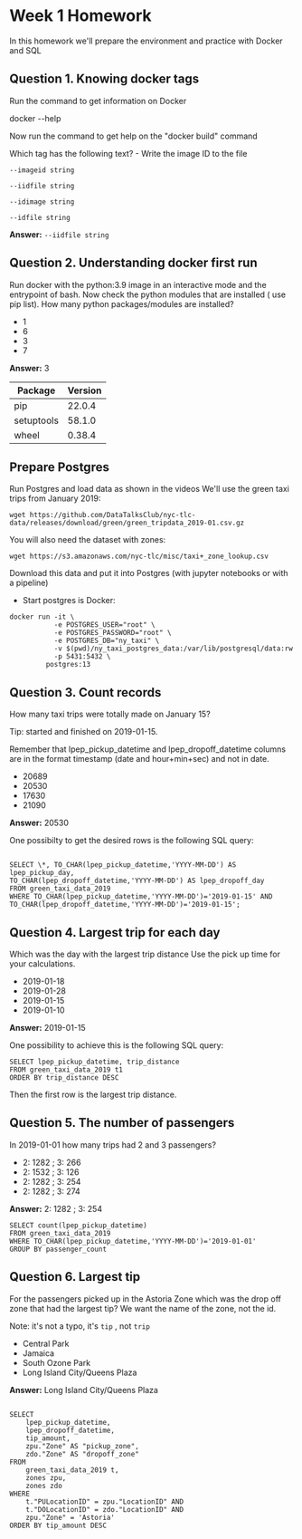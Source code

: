 # Week 1 Homework

In this homework we'll prepare the environment and practice with Docker and SQL

## Question 1. Knowing docker tags

Run the command to get information on Docker

docker --help

Now run the command to get help on the "docker build" command

Which tag has the following text? - Write the image ID to the file

```--imageid string```

```--iidfile string```

```--idimage string```

```--idfile string```

**Answer:** ```--iidfile string```

## Question 2. Understanding docker first run

Run docker with the python:3.9 image in an interactive mode and the entrypoint of bash. Now check the python modules that are installed ( use pip list). How many python packages/modules are installed?

* 1
* 6
* 3
* 7

**Answer:** 3

|Package | Version|
|--------|--------|
|pip|        22.0.4|
|setuptools| 58.1.0|
|wheel|      0.38.4|

## Prepare Postgres

Run Postgres and load data as shown in the videos We'll use the green taxi trips from January 2019:

```wget https://github.com/DataTalksClub/nyc-tlc-data/releases/download/green/green_tripdata_2019-01.csv.gz```

You will also need the dataset with zones:

```wget https://s3.amazonaws.com/nyc-tlc/misc/taxi+_zone_lookup.csv```

Download this data and put it into Postgres (with jupyter notebooks or with a pipeline)

* Start postgres is Docker:
```
docker run -it \
           -e POSTGRES_USER="root" \
           -e POSTGRES_PASSWORD="root" \
           -e POSTGRES_DB="ny_taxi" \ 
           -v $(pwd)/ny_taxi_postgres_data:/var/lib/postgresql/data:rw 
           -p 5431:5432 \
         postgres:13
```

## Question 3. Count records
How many taxi trips were totally made on January 15?

Tip: started and finished on 2019-01-15.

Remember that lpep_pickup_datetime and lpep_dropoff_datetime columns are in the format timestamp (date and hour+min+sec) and not in date.

* 20689
* 20530
* 17630
* 21090

**Answer:** 20530

One possibilty to get the desired rows is the following SQL query:

```

SELECT \*, TO_CHAR(lpep_pickup_datetime,'YYYY-MM-DD') AS lpep_pickup_day, 
TO_CHAR(lpep_dropoff_datetime,'YYYY-MM-DD') AS lpep_dropoff_day
FROM green_taxi_data_2019
WHERE TO_CHAR(lpep_pickup_datetime,'YYYY-MM-DD')='2019-01-15' AND TO_CHAR(lpep_dropoff_datetime,'YYYY-MM-DD')='2019-01-15';

```

## Question 4. Largest trip for each day
Which was the day with the largest trip distance Use the pick up time for your calculations.

* 2019-01-18
* 2019-01-28
* 2019-01-15
* 2019-01-10

**Answer:** 2019-01-15

One possibility to achieve this is the following SQL query:

```
SELECT lpep_pickup_datetime, trip_distance
FROM green_taxi_data_2019 t1
ORDER BY trip_distance DESC

```

Then the first row is the largest trip distance. 

## Question 5. The number of passengers
In 2019-01-01 how many trips had 2 and 3 passengers?

* 2: 1282 ; 3: 266
* 2: 1532 ; 3: 126
* 2: 1282 ; 3: 254
* 2: 1282 ; 3: 274

**Answer:** 2: 1282 ; 3: 254

```
SELECT count(lpep_pickup_datetime)
FROM green_taxi_data_2019 
WHERE TO_CHAR(lpep_pickup_datetime,'YYYY-MM-DD')='2019-01-01'
GROUP BY passenger_count

```

## Question 6. Largest tip
For the passengers picked up in the Astoria Zone which was the drop off zone that had the largest tip? We want the name of the zone, not the id.

Note: it's not a typo, it's ```tip``` , not ```trip```

* Central Park
* Jamaica
* South Ozone Park
* Long Island City/Queens Plaza

**Answer:** Long Island City/Queens Plaza

```

SELECT 
    lpep_pickup_datetime,
    lpep_dropoff_datetime,
    tip_amount,
    zpu."Zone" AS "pickup_zone",
    zdo."Zone" AS "dropoff_zone"
FROM 
    green_taxi_data_2019 t,
    zones zpu,
    zones zdo
WHERE
    t."PULocationID" = zpu."LocationID" AND
    t."DOLocationID" = zdo."LocationID" AND
    zpu."Zone" = 'Astoria'
ORDER BY tip_amount DESC
```